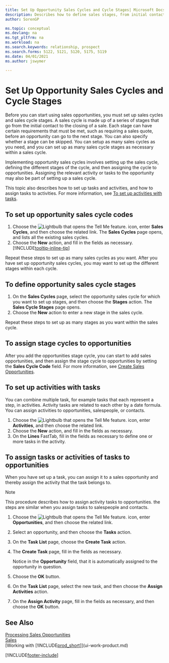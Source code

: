 ```yaml
---
title: Set Up Opportunity Sales Cycles and Cycle Stages| Microsoft Docs
description: Describes how to define sales stages, from initial contact to closing, to create a sales cycle and assign it to opportunities in Business Central.
author: SorenGP

ms.topic: conceptual
ms.devlang: na
ms.tgt_pltfrm: na
ms.workload: na
ms.search.keywords: relationship, prospect
ms.search.forms: 5122, 5121, 5120, 5175, 5119
ms.date: 04/01/2021
ms.author: jswymer

---
```

# Set Up Opportunity Sales Cycles and Cycle Stages
Before you can start using sales opportunities, you must set up sales cycles and sales cycle stages. A sales cycle is made up of a series of stages that go from the initial contact to the closing of a sale. Each stage can have certain requirements that must be met, such as requiring a sales quote, before an opportunity can go to the next stage. You can also specify whether a stage can be skipped. You can setup as many sales cycles as you need, and you can set up as many sales cycle stages as necessary within a sales cycle.

Implementing opportunity sales cycles involves setting up the sales cycle, defining the different stages of the cycle, and then assigning the cycle to opportunities. Assigning the relevant activity or tasks to the opportunity may also be part of setting up a sales cycle.

This topic also describes how to set up tasks and activities, and how to assign tasks to activities. For more information, see [To set up activities with tasks](marketing-how-setup-opportunity-sales-cycles-stages.md#to-set-up-activities-with-tasks).

## To set up opportunity sales cycle codes
1. Choose the ![Lightbulb that opens the Tell Me feature.](media/ui-search/search_small.png "Tell me what you want to do") icon, enter **Sales Cycles**, and then choose the related link. The **Sales Cycles** page opens, and lists all the existing sales cycles.
2. Choose the **New** action, and fill in the fields as necessary. [!INCLUDE[tooltip-inline-tip](includes/tooltip-inline-tip_md.md)]

Repeat these steps to set up as many sales cycles as you want. After you have set up opportunity sales cycles, you may want to set up the different stages within each cycle.

## To define opportunity sales cycle stages
1. On the **Sales Cycles** page, select the opportunity sales cycle for which you want to set up stages, and then choose the **Stages** action. The **Sales Cycle Stages** page opens.
2. Choose the **New** action to enter a new stage in the sales cycle.

Repeat these steps to set up as many stages as you want within the sales cycle.

## To assign stage cycles to opportunities
After you add the opportunities stage cycle, you can start to add sales opportunities, and then assign the stage cycle to opportunities by setting the **Sales Cycle Code** field. For more information, see [Create Sales Opportunities](marketing-how-create-opportunities.md).

## To set up activities with tasks
You can combine multiple task, for example tasks that each represent a step, in activities. Activity tasks are related to each other by a date formula. You can assign activities to opportunities, salespeople, or contacts.

1. Choose the ![Lightbulb that opens the Tell Me feature.](media/ui-search/search_small.png "Tell me what you want to do") icon, enter **Activities**, and then choose the related link.
2. Choose the **New** action, and fill in the fields as necessary.
3. On the **Lines** FastTab, fill in the fields as necessary to define one or more tasks in the activity.

## To assign tasks or activities of tasks to opportunities
When you have set up a task, you can assign it to a sales opportunity and thereby assign the activity that the task belongs to.

> [!NOTE]  
>   This procedure describes how to assign activity tasks to opportunities. the steps are similar when you assign tasks to salespeople and contacts.

1. Choose the ![Lightbulb that opens the Tell Me feature.](media/ui-search/search_small.png "Tell me what you want to do") icon, enter **Opportunities**, and then choose the related link.
2. Select an opportunity, and then choose the **Tasks** action.
3. On the **Task List** page, choose the **Create Task** action.
4.  The **Create Task** page, fill in the fields as necessary.

    Notice in the **Opportunity** field, that it is automatically assigned to the opportunity in question.
5. Choose the **OK** button.
6. On the **Task List** page, select the new task, and then choose the **Assign Activities** action.
7. On the **Assign Activity** page, fill in the fields as necessary, and then choose the **OK** button.

## See Also
[Processing Sales Opportunities](marketing-processing-sales-opportunities.md)  
[Sales](sales-manage-sales.md)  
[Working with [!INCLUDE[prod_short](includes/prod_short.md)]](ui-work-product.md)


[!INCLUDE[footer-include](includes/footer-banner.md)]